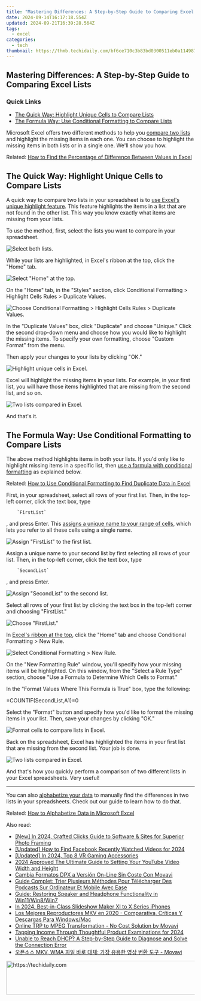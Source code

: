```yaml
---
title: "Mastering Differences: A Step-by-Step Guide to Comparing Excel Lists"
date: 2024-09-14T16:17:18.554Z
updated: 2024-09-21T16:39:28.564Z
tags:
  - excel
categories:
  - tech
thumbnail: https://thmb.techidaily.com/bf6ce710c3b83bd0300511eb0a114987cd6a644274eb54a39fdf9870b6c3de78.jpg
---
```


## Mastering Differences: A Step-by-Step Guide to Comparing Excel Lists

### Quick Links

* [The Quick Way: Highlight Unique Cells to Compare Lists](https://howto.techidaily.com/cellular-network-not-available-for-voice-calls-on-motorola-g54-5g-drfone-by-drfone-fix-android-problems-fix-android-problems/)
* [The Formula Way: Use Conditional Formatting to Compare Lists](https://some-skills.techidaily.com/the-roadmap-how-to-make-your-covers-shine-for-2024/)

 Microsoft Excel offers two different methods to help you [compare two lists](https://screen-capture.techidaily.com/android-device-screen-capture-made-simple-and-gratis/) and highlight the missing items in each one. You can choose to highlight the missing items in both lists or in a single one. We'll show you how.

Related: [How to Find the Percentage of Difference Between Values in Excel](https://screen-capture.techidaily.com/android-device-screen-capture-made-simple-and-gratis/) 

##  The Quick Way: Highlight Unique Cells to Compare Lists

 A quick way to compare two lists in your spreadsheet is to [use Excel's unique highlight feature](https://facebook-video-share.techidaily.com/updated-in-depth-asmr-video-insights/). This feature highlights the items in a list that are not found in the other list. This way you know exactly what items are missing from your lists.

 To use the method, first, select the lists you want to compare in your spreadsheet.

![Select both lists.](https://static1.howtogeekimages.com/wordpress/wp-content/uploads/2022/03/1-select-both-lists.png) 

 While your lists are highlighted, in Excel's ribbon at the top, click the "Home" tab.

![Select "Home" at the top.](https://static1.howtogeekimages.com/wordpress/wp-content/uploads/2022/03/2-excel-home-tab.png) 

 On the "Home" tab, in the "Styles" section, click Conditional Formatting > Highlight Cells Rules > Duplicate Values.

![Choose Conditional Formatting > Highlight Cells Rules > Duplicate Values.](https://static1.howtogeekimages.com/wordpress/wp-content/uploads/2022/03/3-excel-highlight-items.png) 

 In the "Duplicate Values" box, click "Duplicate" and choose "Unique." Click the second drop-down menu and choose how you would like to highlight the missing items. To specify your own formatting, choose "Custom Format" from the menu.

 Then apply your changes to your lists by clicking "OK."

![Highlight unique cells in Excel.](https://static1.howtogeekimages.com/wordpress/wp-content/uploads/2022/03/4-excel-highlight-unique-items.png) 

 Excel will highlight the missing items in your lists. For example, in your first list, you will have those items highlighted that are missing from the second list, and so on.

![Two lists compared in Excel.](https://static1.howtogeekimages.com/wordpress/wp-content/uploads/2022/03/5-list-comparison-excel.png) 

 And that's it.

##  The Formula Way: Use Conditional Formatting to Compare Lists

 The above method highlights items in both your lists. If you'd only like to highlight missing items in a specific list, then [use a formula with conditional formatting](https://instagram-clips.techidaily.com/how-to-share-igtv-videos-to-facebook-3-ways-for-2024/) as explained below.

Related: [How to Use Conditional Formatting to Find Duplicate Data in Excel](https://instagram-clips.techidaily.com/how-to-share-igtv-videos-to-facebook-3-ways-for-2024/) 

 First, in your spreadsheet, select all rows of your first list. Then, in the top-left corner, click the text box, type

        `FirstList`
    
 , and press Enter. This [assigns a unique name to your range of cells](https://fox-blue.techidaily.com/2024-approved-mastering-chroma-key-techniques-in-live-broadcasts/), which lets you refer to all these cells using a single name.

![Assign "FirstList" to the first list.](https://static1.howtogeekimages.com/wordpress/wp-content/uploads/2022/03/6-first-list-name.png) 

 Assign a unique name to your second list by first selecting all rows of your list. Then, in the top-left corner, click the text box, type

        `SecondList`
    
 , and press Enter.

![Assign "SecondList" to the second list.](https://static1.howtogeekimages.com/wordpress/wp-content/uploads/2022/03/7-second-list-name.png) 

 Select all rows of your first list by clicking the text box in the top-left corner and choosing "FirstList."

![Choose "FirstList."](https://static1.howtogeekimages.com/wordpress/wp-content/uploads/2022/03/8-select-first-list.png) 

 In [Excel's ribbon at the top](https://screen-mirror.techidaily.com/in-2024-how-to-mirror-honor-play-40c-to-mac-drfone-by-drfone-android/), click the "Home" tab and choose Conditional Formatting > New Rule.

![Select Conditional Formatting > New Rule.](https://static1.howtogeekimages.com/wordpress/wp-content/uploads/2022/03/9-new-conditional-formatting-rule.png) 

 On the "New Formatting Rule" window, you'll specify how your missing items will be highlighted. On this window, from the "Select a Rule Type" section, choose "Use a Formula to Determine Which Cells to Format."

 In the "Format Values Where This Formula is True" box, type the following:

=COUNTIF(SecondList,A1)=0

 Select the "Format" button and specify how you'd like to format the missing items in your list. Then, save your changes by clicking "OK."

![Format cells to compare lists in Excel.](https://static1.howtogeekimages.com/wordpress/wp-content/uploads/2022/03/10-compare-list-rule.png) 

 Back on the spreadsheet, Excel has highlighted the items in your first list that are missing from the second list. Your job is done.

![Two lists compared in Excel.](https://static1.howtogeekimages.com/wordpress/wp-content/uploads/2022/03/11-compare-lists-excel.png) 

 And that's how you quickly perform a comparison of two different lists in your Excel spreadsheets. Very useful!

---

 You can also [alphabetize your data](https://digital-screen-recording.techidaily.com/asian-miniature-villages-in-creative-sphere-of-mc-for-2024/) to manually find the differences in two lists in your spreadsheets. Check out our guide to learn how to do that.

Related: [How to Alphabetize Data in Microsoft Excel](https://digital-screen-recording.techidaily.com/asian-miniature-villages-in-creative-sphere-of-mc-for-2024/)

<ins class="adsbygoogle"
     style="display:block"
     data-ad-format="autorelaxed"
     data-ad-client="ca-pub-7571918770474297"
     data-ad-slot="1223367746"></ins>

<ins class="adsbygoogle"
     style="display:block"
     data-ad-client="ca-pub-7571918770474297"
     data-ad-slot="8358498916"
     data-ad-format="auto"
     data-full-width-responsive="true"></ins>

<span class="atpl-alsoreadstyle">Also read:</span>
<div><ul>
<li><a href="https://fox-glue.techidaily.com/new-in-2024-crafted-clicks-guide-to-software-and-sites-for-superior-photo-framing/"><u>[New] In 2024, Crafted Clicks Guide to Software & Sites for Superior Photo Framing</u></a></li>
<li><a href="https://facebook-video-recording.techidaily.com/updated-how-to-find-facebook-recently-watched-videos-for-2024/"><u>[Updated] How to Find Facebook Recently Watched Videos for 2024</u></a></li>
<li><a href="https://vp-tips.techidaily.com/updated-in-2024-top-8-vr-gaming-accessories/"><u>[Updated] In 2024, Top 8 VR Gaming Accessories</u></a></li>
<li><a href="https://youtube-tips.techidaily.com/approved-the-ultimate-guide-to-setting-your-youtube-video-width-and-height/"><u>2024 Approved The Ultimate Guide to Setting Your YouTube Video Width and Height</u></a></li>
<li><a href="https://win-forum.techidaily.com/cambia-formatos-dpx-a-version-on-line-sin-coste-con-movavi/"><u>Cambia Formatos DPX a Versión On-Line Sin Coste Con Movavi</u></a></li>
<li><a href="https://win-forum.techidaily.com/guide-complet-trier-plusieurs-methodes-pour-telecharger-des-podcasts-sur-ordinateur-et-mobile-avec-ease/"><u>Guide Complet: Trier Plusieurs Méthodes Pour Télécharger Des Podcasts Sur Ordinateur Et Mobile Avec Ease</u></a></li>
<li><a href="https://sound-issues.techidaily.com/guide-restoring-speaker-and-headphone-functionality-in-win11win8win7/"><u>Guide: Restoring Speaker and Headphone Functionality in Win11/Win8/Win7</u></a></li>
<li><a href="https://extra-tips.techidaily.com/in-2024-best-in-class-slideshow-maker-xi-to-x-series-iphones/"><u>In 2024, Best-in-Class Slideshow Maker XI to X Series iPhones</u></a></li>
<li><a href="https://some-approaches.techidaily.com/los-mejores-reproductores-mkv-en-2020-comparativa-criticas-y-descargas-para-windowsmac/"><u>Los Mejores Reproductores MKV en 2020 - Comparativa, Críticas Y Descargas Para Windows/Mac</u></a></li>
<li><a href="https://win-forum.techidaily.com/online-trp-to-mpeg-transformation-no-cost-solution-by-movavi/"><u>Online TRP to MPEG Transformation - No Cost Solution by Movavi</u></a></li>
<li><a href="https://facebook-video-footage.techidaily.com/tapping-income-through-thoughtful-product-examinations-for-2024/"><u>Tapping Income Through Thoughtful Product Examinations for 2024</u></a></li>
<li><a href="https://win-howtos.techidaily.com/unable-to-reach-dhcp-a-step-by-step-guide-to-diagnose-and-solve-the-connection-error/"><u>Unable to Reach DHCP? A Step-by-Step Guide to Diagnose and Solve the Connection Error</u></a></li>
<li><a href="https://win-forum.techidaily.com/mkv-wma-movavi/"><u>오픈소스 MKV, WMA 파일 바로 대체: 가장 유용한 영상 변환 도구 - Movavi</u></a></li>
</ul></div>

<!-- affiliate ads begin -->
<a href="https://laganoo.pxf.io/c/5597632/1484944/16446" target="_top" id="1484944">
  <img src="//a.impactradius-go.com/display-ad/16446-1484944" border="0" alt="https://techidaily.com" width="728" height="90"/>
</a>
<img height="0" width="0" src="https://laganoo.pxf.io/i/5597632/1484944/16446" style="position:absolute;visibility:hidden;" border="0" />
<!-- affiliate ads end -->

